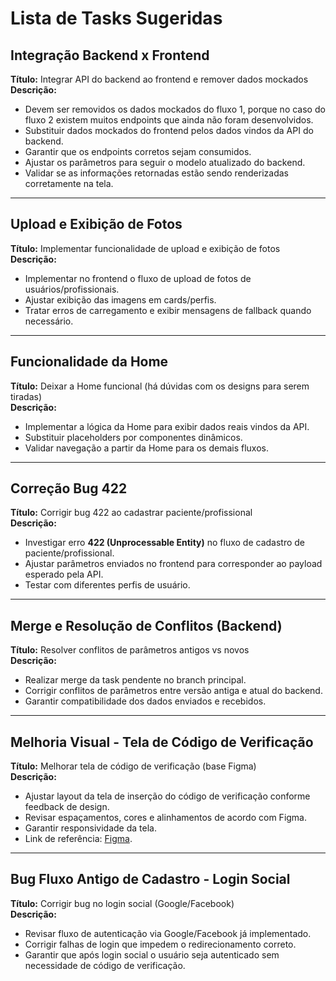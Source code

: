 # Lista de Tasks Sugeridas

## Integração Backend x Frontend
**Título:** Integrar API do backend ao frontend e remover dados mockados  
**Descrição:**  
- Devem ser removidos os dados mockados do fluxo 1, porque no caso do fluxo 2 existem muitos endpoints que ainda não foram desenvolvidos.  
- Substituir dados mockados do frontend pelos dados vindos da API do backend.  
- Garantir que os endpoints corretos sejam consumidos.  
- Ajustar os parâmetros para seguir o modelo atualizado do backend.  
- Validar se as informações retornadas estão sendo renderizadas corretamente na tela.  

---

## Upload e Exibição de Fotos
**Título:** Implementar funcionalidade de upload e exibição de fotos  
**Descrição:**  
- Implementar no frontend o fluxo de upload de fotos de usuários/profissionais.  
- Ajustar exibição das imagens em cards/perfis.  
- Tratar erros de carregamento e exibir mensagens de fallback quando necessário.  

---

## Funcionalidade da Home
**Título:** Deixar a Home funcional (há dúvidas com os designs para serem tiradas)  
**Descrição:**  
- Implementar a lógica da Home para exibir dados reais vindos da API.  
- Substituir placeholders por componentes dinâmicos.  
- Validar navegação a partir da Home para os demais fluxos.  

---

## Correção Bug 422
**Título:** Corrigir bug 422 ao cadastrar paciente/profissional  
**Descrição:**  
- Investigar erro **422 (Unprocessable Entity)** no fluxo de cadastro de paciente/profissional.  
- Ajustar parâmetros enviados no frontend para corresponder ao payload esperado pela API.  
- Testar com diferentes perfis de usuário.  

---

## Merge e Resolução de Conflitos (Backend)
**Título:** Resolver conflitos de parâmetros antigos vs novos  
**Descrição:**  
- Realizar merge da task pendente no branch principal.  
- Corrigir conflitos de parâmetros entre versão antiga e atual do backend.  
- Garantir compatibilidade dos dados enviados e recebidos.  

---

## Melhoria Visual - Tela de Código de Verificação
**Título:** Melhorar tela de código de verificação (base Figma)  
**Descrição:**  
- Ajustar layout da tela de inserção do código de verificação conforme feedback de design.  
- Revisar espaçamentos, cores e alinhamentos de acordo com Figma.  
- Garantir responsividade da tela.  
- Link de referência: [Figma](https://www.figma.com/design/NtXWClFNNGscXzSd38vwmX/Squad-Design_ConectaBem_v.28.07.25?node-id=8462-94204&p=f&t=CPgU3XH1SYgsWVuS-0).  

---

## Bug Fluxo Antigo de Cadastro - Login Social
**Título:** Corrigir bug no login social (Google/Facebook)  
**Descrição:**  
- Revisar fluxo de autenticação via Google/Facebook já implementado.  
- Corrigir falhas de login que impedem o redirecionamento correto.  
- Garantir que após login social o usuário seja autenticado sem necessidade de código de verificação.  
